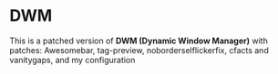 # DWM
This is a patched version of **DWM (Dynamic Window Manager)** with patches: Awesomebar, tag-preview, noborderselflickerfix, cfacts and vanitygaps, and my configuration
